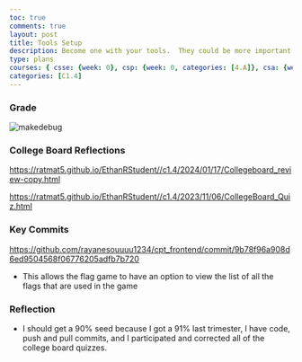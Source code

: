 ```yaml
---
toc: true
comments: true
layout: post
title: Tools Setup
description: Become one with your tools.  They could be more important than code, code, coding.
type: plans
courses: { csse: {week: 0}, csp: {week: 0, categories: [4.A]}, csa: {week: 0} }
categories: [C1.4]
---
```


### Grade
![makedebug]({{site.baseurl}}/images/tri2-grade.png)

### College Board Reflections
https://ratmat5.github.io/EthanRStudent//c1.4/2024/01/17/Collegeboard_review-copy.html

https://ratmat5.github.io/EthanRStudent//c1.4/2023/11/06/CollegeBoard_Quiz.html

### Key Commits
https://github.com/rayanesouuuu1234/cpt_frontend/commit/9b78f96a908d6ed9504568f06776205adfb7b720
- This allows the flag game to have an option to view the list of all the flags that are used in the game

### Reflection
- I should get a 90% seed because I got a 91% last trimester, I have code, push and pull commits, and I participated and corrected all of the college board quizzes.